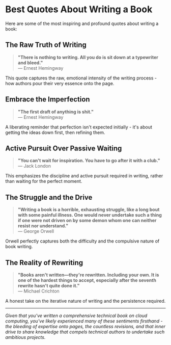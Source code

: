 # Best Quotes About Writing a Book

Here are some of the most inspiring and profound quotes about writing a book:

## The Raw Truth of Writing

> **"There is nothing to writing. All you do is sit down at a typewriter and bleed."**  
> — Ernest Hemingway

This quote captures the raw, emotional intensity of the writing process - how authors pour their very essence onto the page.

## Embrace the Imperfection

> **"The first draft of anything is shit."**  
> — Ernest Hemingway

A liberating reminder that perfection isn't expected initially - it's about getting the ideas down first, then refining them.

## Active Pursuit Over Passive Waiting

> **"You can't wait for inspiration. You have to go after it with a club."**  
> — Jack London

This emphasizes the discipline and active pursuit required in writing, rather than waiting for the perfect moment.

## The Struggle and the Drive

> **"Writing a book is a horrible, exhausting struggle, like a long bout with some painful illness. One would never undertake such a thing if one were not driven on by some demon whom one can neither resist nor understand."**  
> — George Orwell

Orwell perfectly captures both the difficulty and the compulsive nature of book writing.

## The Reality of Rewriting

> **"Books aren't written—they're rewritten. Including your own. It is one of the hardest things to accept, especially after the seventh rewrite hasn't quite done it."**  
> — Michael Crichton

A honest take on the iterative nature of writing and the persistence required.

---

*Given that you've written a comprehensive technical book on cloud computing, you've likely experienced many of these sentiments firsthand - the bleeding of expertise onto pages, the countless revisions, and that inner drive to share knowledge that compels technical authors to undertake such ambitious projects.*
